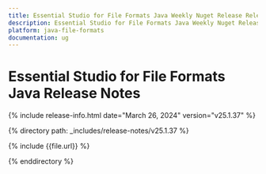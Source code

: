 ```yaml
---
title: Essential Studio for File Formats Java Weekly Nuget Release Release Notes  
description: Essential Studio for File Formats Java Weekly Nuget Release Release Notes  
platform: java-file-formats
documentation: ug
---
```


# Essential Studio for File Formats Java Release Notes  

{% include release-info.html date="March 26, 2024"  version="v25.1.37" %} 

{% directory path: _includes/release-notes/v25.1.37 %}

{% include {{file.url}} %}

{% enddirectory %}